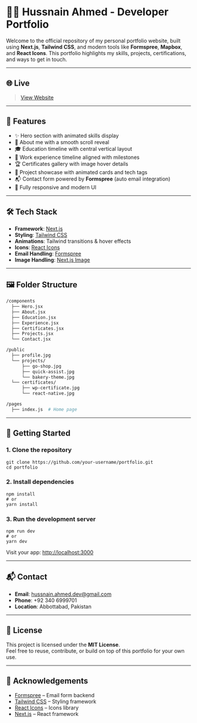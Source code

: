 # 🧑‍💻 Hussnain Ahmed - Developer Portfolio

Welcome to the official repository of my personal portfolio website, built using **Next.js**, **Tailwind CSS**, and modern tools like **Formspree**, **Mapbox**, and **React Icons**. This portfolio highlights my skills, projects, certifications, and ways to get in touch.

---

## 🌐 Live

> [View Website](https://h-a-portfolio.netlify.app/)

---

## 📁 Features

- ✨ Hero section with animated skills display  
- 📄 About me with a smooth scroll reveal  
- 🎓 Education timeline with central vertical layout  
- 💼 Work experience timeline aligned with milestones  
- 🏆 Certificates gallery with image hover details  
- 🚀 Project showcase with animated cards and tech tags  
- 📬 Contact form powered by **Formspree** (auto email integration)  
- 📱 Fully responsive and modern UI  

---

## 🛠️ Tech Stack

- **Framework**: [Next.js](https://nextjs.org/)  
- **Styling**: [Tailwind CSS](https://tailwindcss.com/)  
- **Animations**: Tailwind transitions & hover effects  
- **Icons**: [React Icons](https://react-icons.github.io/react-icons/)  
- **Email Handling**: [Formspree](https://formspree.io/)  
- **Image Handling**: [Next.js Image](https://nextjs.org/docs/api-reference/next/image)  

---

## 🖼️ Folder Structure

```bash
/components
  ├── Hero.jsx
  ├── About.jsx
  ├── Education.jsx
  ├── Experience.jsx
  ├── Certificates.jsx
  ├── Projects.jsx
  └── Contact.jsx

/public
  ├── profile.jpg
  └── projects/
      ├── go-shop.jpg
      ├── quick-assist.jpg
      └── bakery-theme.jpg
  └── certificates/
      ├── wp-certificate.jpg
      └── react-native.jpg

/pages
  ├── index.js  # Home page
```
---

## 🚀 Getting Started

### 1. Clone the repository

```
git clone https://github.com/your-username/portfolio.git
cd portfolio
```

### 2. Install dependencies

```
npm install
# or
yarn install
```

### 3. Run the development server

```
npm run dev
# or
yarn dev
```

Visit your app: [http://localhost:3000](http://localhost:3000)

---

## 📬 Contact

- **Email**: hussnain.ahmed.dev@gmail.com  
- **Phone**: +92 340 6999701  
- **Location**: Abbottabad, Pakistan  

---

## 📄 License

This project is licensed under the **MIT License**.  
Feel free to reuse, contribute, or build on top of this portfolio for your own use.

---

## 🙌 Acknowledgements

- [Formspree](https://formspree.io/) – Email form backend  
- [Tailwind CSS](https://tailwindcss.com/) – Styling framework  
- [React Icons](https://react-icons.github.io/react-icons/) – Icons library  
- [Next.js](https://nextjs.org/) – React framework 
